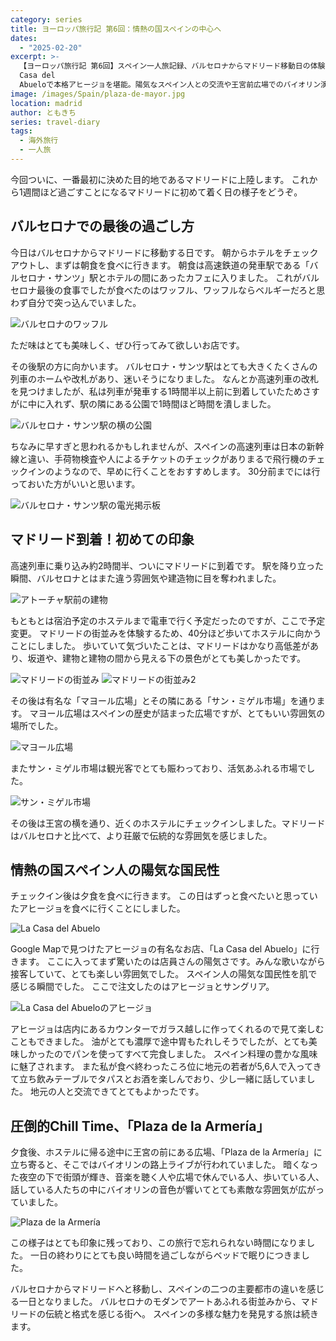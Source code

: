 ```yaml
---
category: series
title: ヨーロッパ旅行記 第6回：情熱の国スペインの中心へ
dates:
  - "2025-02-20"
excerpt: >-
  【ヨーロッパ旅行記 第6回】スペイン一人旅記録、バルセロナからマドリード移動日の体験談。マヨール広場の歴史的雰囲気とサンミゲル市場の活気を体感し、La
  Casa del
  Abueloで本格アヒージョを堪能。陽気なスペイン人との交流や王宮前広場でのバイオリン演奏鑑賞まで、マドリードの魅力を紹介する実体験旅行ブログ。
image: /images/Spain/plaza-de-mayor.jpg
location: madrid
author: ともきち
series: travel-diary
tags:
  - 海外旅行
  - 一人旅
---
```


今回ついに、一番最初に決めた目的地であるマドリードに上陸します。
これから1週間ほど過ごすことになるマドリードに初めて着く日の様子をどうぞ。

## バルセロナでの最後の過ごし方

今日はバルセロナからマドリードに移動する日です。
朝からホテルをチェックアウトし、まずは朝食を食べに行きます。
朝食は高速鉄道の発車駅である「バルセロナ・サンツ」駅とホテルの間にあったカフェに入りました。
これがバルセロナ最後の食事でしたが食べたのはワッフル、ワッフルならベルギーだろと思わず自分で突っ込んでいました。

![バルセロナのワッフル](/images/Spain/waffle-at-barcelona.jpg)

ただ味はとても美味しく、ぜひ行ってみて欲しいお店です。

その後駅の方に向かいます。
バルセロナ・サンツ駅はとても大きくたくさんの列車のホームや改札があり、迷いそうになりました。
なんとか高速列車の改札を見つけましたが、私は列車が発車する1時間半以上前に到着していたためさすがに中に入れず、駅の隣にある公園で1時間ほど時間を潰しました。

![バルセロナ・サンツ駅の横の公園](/images/Spain/park-next-to-barcelona-sants-station.jpg)

ちなみに早すぎと思われるかもしれませんが、スペインの高速列車は日本の新幹線と違い、手荷物検査や人によるチケットのチェックがありまるで飛行機のチェックインのようなので、早めに行くことをおすすめします。
30分前までには行っておいた方がいいと思います。

![バルセロナ・サンツ駅の電光掲示板](/images/Spain/electronic-signboard-at-sants-station-in-barcelona.jpg)

## マドリード到着！初めての印象

高速列車に乗り込み約2時間半、ついにマドリードに到着です。
駅を降り立った瞬間、バルセロナとはまた違う雰囲気や建造物に目を奪われました。

![アトーチャ駅前の建物](/images/Spain/building-in-front-of-atocha-station.jpg)

もともとは宿泊予定のホステルまで電車で行く予定だったのですが、ここで予定変更。
マドリードの街並みを体験するため、40分ほど歩いてホステルに向かうことにしました。
歩いていて気づいたことは、マドリードはかなり高低差があり、坂道や、建物と建物の間から見える下の景色がとても美しかったです。

![マドリードの街並み](/images/Spain/streetscape-of-madrid.jpg)
![マドリードの街並み2](/images/Spain/streetscape-of-madrid2.jpg)

その後は有名な「マヨール広場」とその隣にある「サン・ミゲル市場」を通ります。
マヨール広場はスペインの歴史が詰まった広場ですが、とてもいい雰囲気の場所でした。

![マヨール広場](/images/Spain/plaza-de-mayor2.jpg)

またサン・ミゲル市場は観光客でとても賑わっており、活気あふれる市場でした。

![サン・ミゲル市場](/images/Spain/san-miguel-market.jpg)

その後は王宮の横を通り、近くのホステルにチェックインしました。マドリードはバルセロナと比べて、より荘厳で伝統的な雰囲気を感じました。

## 情熱の国スペイン人の陽気な国民性

チェックイン後は夕食を食べに行きます。
この日はずっと食べたいと思っていたアヒージョを食べに行くことにしました。

![La Casa del Abuelo](/images/Spain/la-casa-del-abuelo.jpg)

Google Mapで見つけたアヒージョの有名なお店、「La Casa del Abuelo」に行きます。
ここに入ってまず驚いたのは店員さんの陽気さです。みんな歌いながら接客していて、とても楽しい雰囲気でした。
スペイン人の陽気な国民性を肌で感じる瞬間でした。
ここで注文したのはアヒージョとサングリア。

![La Casa del Abueloのアヒージョ](/images/Spain/la-casa-del-abuelo's-ajilo.jpg)

アヒージョは店内にあるカウンターでガラス越しに作ってくれるので見て楽しむこともできました。
油がとても濃厚で途中胃もたれしそうでしたが、とても美味しかったのでパンを使ってすべて完食しました。
スペイン料理の豊かな風味に魅了されます。
また私が食べ終わったころ位に地元の若者が5,6人で入ってきて立ち飲みテーブルでタパスとお酒を楽しんでおり、少し一緒に話していました。
地元の人と交流できてとてもよかったです。

## 圧倒的Chill Time、「Plaza de la Armería」

夕食後、ホステルに帰る途中に王宮の前にある広場、「Plaza de la Armería」に立ち寄ると、そこではバイオリンの路上ライブが行われていました。
暗くなった夜空の下で街頭が輝き、音楽を聴く人や広場で休んでいる人、歩いている人、話している人たちの中にバイオリンの音色が響いてとても素敵な雰囲気が広がっていました。

![Plaza de la Armería](/images/Spain/plaza-de-la-armeria.jpg)

この様子はとても印象に残っており、この旅行で忘れられない時間になりました。
一日の終わりにとても良い時間を過ごしながらベッドで眠りにつきました。

バルセロナからマドリードへと移動し、スペインの二つの主要都市の違いを感じる一日となりました。
バルセロナのモダンでアートあふれる街並みから、マドリードの伝統と格式を感じる街へ。
スペインの多様な魅力を発見する旅は続きます。
